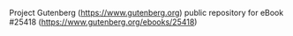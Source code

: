 Project Gutenberg (https://www.gutenberg.org) public repository for eBook #25418 (https://www.gutenberg.org/ebooks/25418)
